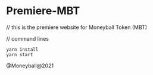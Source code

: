 # Premiere-MBT

// this is the premiere website for Moneyball Token (MBT)

// command lines

    yarn install
    yarn start
 
   @Moneyball@2021
